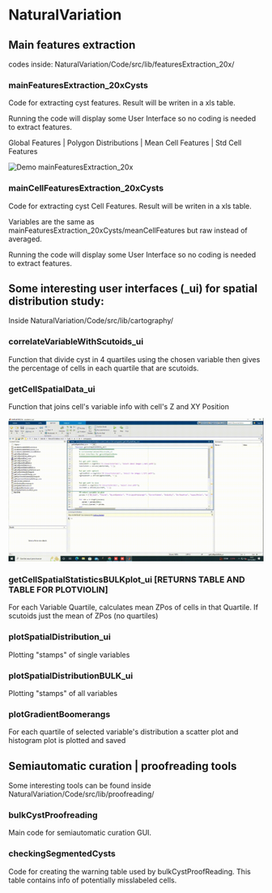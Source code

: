 # NaturalVariation

## Main features extraction

codes inside: 
NaturalVariation/Code/src/lib/featuresExtraction_20x/

### mainFeaturesExtraction_20xCysts

Code for extracting cyst features.
Result will be writen in a xls table.

Running the code will display some User Interface  so no coding is needed to extract features.

Global Features | Polygon Distributions | Mean Cell Features | Std Cell Features


![Demo mainFeaturesExtraction_20x](https://github.com/ComplexOrganizationOfLivingMatter/NaturalVariation/blob/main/Code/src/lib/tutorials/mainFeatureExtraction_20x.gif)

### mainCellFeaturesExtraction_20xCysts

Code for extracting cyst Cell Features.
Result will be writen in a xls table.

Variables are the same as mainFeaturesExtraction_20xCysts/meanCellFeatures but raw
instead of averaged.

Running the code will display some User Interface  so no coding is needed to extract features.

## Some interesting user interfaces (_ui) for spatial distribution study:

Inside NaturalVariation/Code/src/lib/cartography/

### correlateVariableWithScutoids_ui
Function that divide cyst in 4 quartiles 
using the chosen variable
then gives the percentage of cells in each quartile
that are scutoids.

### getCellSpatialData_ui
Function that joins cell's variable info with cell's Z and XY Position

![Demo getCellSpatialData_ui](https://github.com/ComplexOrganizationOfLivingMatter/NaturalVariation/blob/main/Code/src/lib/tutorials/getCellSpatialData_ui.gif)
   
### getCellSpatialStatisticsBULKplot_ui [RETURNS TABLE AND TABLE FOR PLOTVIOLIN]
For each Variable Quartile, calculates mean ZPos of cells in that Quartile.
If scutoids just the mean of ZPos (no quartiles)
    
### plotSpatialDistribution_ui
Plotting "stamps" of single variables

### plotSpatialDistributionBULK_ui
Plotting "stamps" of all variables

### plotGradientBoomerangs
For each quartile of selected variable's distribution
a scatter plot and histogram plot is plotted and saved

## Semiautomatic curation | proofreading tools

Some interesting tools can be found inside NaturalVariation/Code/src/lib/proofreading/

### bulkCystProofreading
Main code for semiautomatic curation GUI.

### checkingSegmentedCysts
Code for creating the warning table used by bulkCystProofReading.
This table contains info of potentially misslabeled cells.

